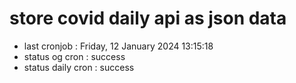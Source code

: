 # store covid daily api as json data

- last cronjob : Friday, 12 January 2024 13:15:18
- status og cron : success
- status daily cron : success
      
      